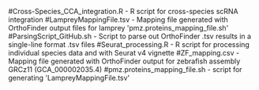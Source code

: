 #Cross-Species_CCA_integration.R - R script for cross-species scRNA integration
#LampreyMappingFile.tsv - Mapping file generated with OrthoFinder output files for lamprey  'pmz.proteins_mapping_file.sh'
#ParsingScript_GitHub.sh - Script to parse out OrthoFinder .tsv results in a single-line format .tsv files
#Seurat_processing.R - R script for processing individual species data and with Seurat v4 vignette
#ZF_mapping.csv - Mapping file generated with OrthoFinder output for zebrafish assembly GRCz11 (GCA_000002035.4)
#pmz.proteins_mapping_file.sh - script for generating 'LampreyMappingFile.tsv'
